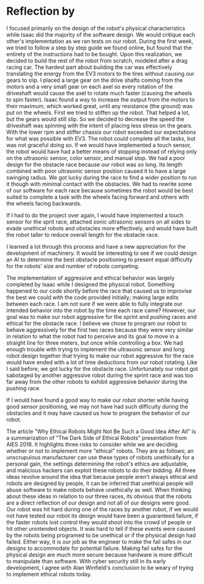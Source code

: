 # Reflection by 

I focused primarily on the design of the robot's physical characteristics while Isaac did the majority of the software design. We would critique each other's implementation as we ran tests on our robot. During the first week, we tried to follow a step by step guide we found online, but found that the entirety of the instructions had to be bought. Upon this realization, we decided to build the rest of the robot from scratch, modeled after a drag racing car. The hardest part about building the car was effectively translating the energy from the EV3 motors to the tires without causing our gears to slip. I placed a large gear on the drive shafts coming from the motors and a very small gear on each axel so every rotation of the driveshaft would cause the axel to rotate much faster (causing the wheels to spin faster). Isaac found a way to increase the output from the motors to their maximum, which worked great, until any resistance (the ground) was put on the wheels. First we tried to stiffen up the robot. That helped a lot, but the gears would still slip. So we decided to decrease the speed the driveshaft was spinning with the intent of placing less stress on the gears. With the lower rpm and stiffer chassis our robot exceeded our expectations for what was possible with EV3. The robot could complete all the tasks, but was not graceful doing so. If we would have implemented a touch sensor, the robot would have had a better means of stopping instead of relying only on the ultrasonic sensor, color sensor, and manual stop. We had a poor design for the obstacle race because our robot was so long. Its length combined with poor ultrasonic sensor position caused it to have a large swinging radius. We got lucky during the race to find a wider position to run it though with minimal contact with the obstacles. We had to rewrite some of our software for each race because sometimes the robot would be best suited to complete a task with the wheels facing forward and others with the wheels facing backwards.

If I had to do the project over again, I would have implemented a touch sensor for the sprit race, attached sonic ultrasonic sensors on all sides to evade unethical robots and obstacles more effectively, and would have built the robot taller to reduce overall length for the obstacle race.

I learned a lot through this process and have a new appreciation for the development of machinery. It would be interesting to see if we could design an AI to determine the best obstacle positioning to present equal difficulty for the robots' size and number of robots competing.

The implementation of aggressive and ethical behavior was largely completed by Isaac while I designed the physical robot. Something happened to our code shortly before the race that caused us to improvise the best we could with the code provided initially; making large edits between each race. I am not sure if we were able to fully integrate our intended behavior into the robot by the time each race came? However, our goal was to make our robot aggressive for the sprint and pushing races and ethical for the obstacle race. I believe we chose to program our robot to behave aggressively for the first two races because they were very similar in relation to what the robot had to perceive and its goal to move in a straight line for three meters, but once while controlling a box. We had enough trouble with trying to implement the ultrasonic sensor and long robot design together that trying to make our robot aggressive for the race would have ended with a lot of time deductions from our robot rotating. Like I said before, we got lucky for the obstacle race. Unfortunately our robot got sabotaged by another aggressive robot during the sprint race and was too far away from the other robots to exhibit aggressive behavior during the pushing race.

If I would have found a good way to make our robot shorter while having good sensor positioning, we may not have had such difficulty during the obstacles and it may have caused us how to program the behavior of our robot. 

The article "Why Ethical Robots Might Not Be Such a Good Idea After All" is a summarization of "The Dark Side of Ethical Robots" presentation from AIES 2018. It highlights three risks to consider while we are deciding whether or not to implement more "ethical" robots. They are as follows; an unscrupulous manufacturer can use these types of robots unethically for a personal gain, the settings determining the robot's ethics are adjustable, and malicious hackers can exploit these robots to do their bidding. All three ideas revolve around the idea that because people aren't always ethical and robots are designed by people, it can be inferred that unethical people will abuse software to make robots behave unethically as well. When thinking about these ideas in relation to our three races, its obvious that the robots are a direct reflection of our design and not all of our designs were good. Our robot was hit hard during one of the races by another robot, if we would not have tested our robot its design would have been a guaranteed failure, if the faster robots lost control they would shoot into the crowd of people or hit other unintended objects. It was hard to tell if these events were caused by the robots being programed to be unethical or if the physical design had failed. Either way, it is our job as the engineer to make the fail safes in our designs to accommodate for potential failure. Making fail safes for the physical design are much more secure because hardware is more difficult to manipulate than software. With cyber security still in its early development, I agree with Alan Winfield's conclusion to be weary of trying to implement ethical robots today.
